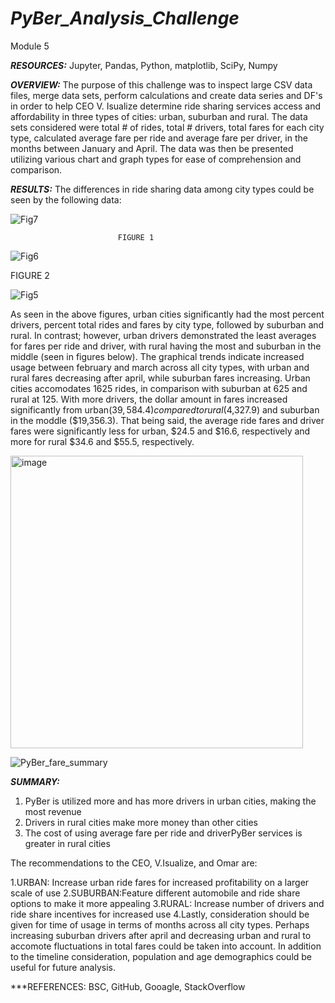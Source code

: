 # ***PyBer_Analysis_Challenge***
Module 5

***RESOURCES:***
Jupyter, Pandas, Python, matplotlib, SciPy, Numpy

***OVERVIEW:***
The purpose of this challenge was to inspect large CSV data files, merge data sets, perform calculations and create data series and DF's in order to help CEO V. Isualize determine ride sharing services access and affordability in three types of cities: urban, suburban and rural. The data sets considered were total # of rides, total # drivers, total fares for each city type, calculated average fare per ride and average fare per driver, in the months between January and April. The data was then be presented utilizing various chart and graph types for ease of comprehension and comparison.

***RESULTS:***
The differences in ride sharing data among city types could be seen by the following data:


![Fig7](https://user-images.githubusercontent.com/90135381/144482421-13928bbd-3a16-4d88-8eef-568bd059d5a4.png)

                            FIGURE 1

![Fig6](https://user-images.githubusercontent.com/90135381/144482659-e0ef11e2-62ff-4df0-bbae-c6ea60317746.png)

FIGURE 2

![Fig5](https://user-images.githubusercontent.com/90135381/144482489-7aab1ab7-7ac2-47cb-9815-2077612f87d0.png)

As seen in the above figures, urban cities significantly had the most percent drivers, percent total rides and fares by city type, followed by suburban and rural. In contrast; however, urban drivers demonstrated the least averages for fares per ride and driver, with rural having the most and suburban in the middle (seen in figures below). The graphical trends indicate increased usage between february and march across all city types, with urban and rural fares decreasing after april, while suburban fares increasing. Urban cities accomodates 1625 rides, in comparison with suburban at 625 and rural at 125. With more drivers, the dollar amount in fares increased significantly from urban($39,584.4) compared to rural ($4,327.9) and suburban in the moddle ($19,356.3). That being said, the average ride fares and driver fares were significantly less for urban, $24.5 and $16.6, respectively and more for rural $34.6 and $55.5, respectively.
 
<img width="468" alt="image" src="https://user-images.githubusercontent.com/90135381/144486195-92386663-5704-4687-ba5d-6cfa83863e98.png">

    

![PyBer_fare_summary](https://user-images.githubusercontent.com/90135381/144482116-3242a8c7-ebb1-4842-a407-d246cc4c80d2.png)


***SUMMARY:***

1. PyBer is utilized more and has more drivers in urban cities, making the most revenue
2. Drivers in rural cities make more money than other cities
3. The cost of using average fare per ride and driverPyBer services is greater in rural cities

The recommendations to the CEO, V.Isualize, and Omar are:

1.URBAN: Increase urban ride fares for increased profitability on a larger scale of use
2.SUBURBAN:Feature different automobile and ride share options to make it more appealing 
3.RURAL: Increase number of drivers and ride share incentives for increased use
4.Lastly, consideration should be given for time of usage in terms of months across all city types. Perhaps increasing suburban drivers after april and decreasing urban and rural to accomote fluctuations in total fares could be taken into account. In addition to the timeline consideration, population and age demographics could be useful for future analysis.

***REFERENCES: BSC, GitHub, Gooagle, StackOverflow

